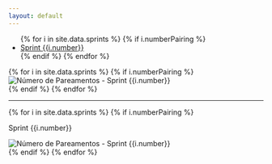 ```yaml
---
layout: default
---
```


<div class='well metrics'>
  <ul class="nav nav-tabs">
    {% for i in site.data.sprints %}
      {% if i.numberPairing %}
        <li class='{{i.class}}'><a data-toggle="tab" class='{{i.class}}' href="#sprint-{{i.number}}">Sprint {{i.number}}</a></li>
      {% endif %}
    {% endfor %}
  </ul>

  <div class="tab-content">
    {% for i in site.data.sprints %}
      {% if i.numberPairing %}
        <div id="sprint-{{i.number}}" class="tab-pane fade {{i.class}}">
                <img src='{{site.baseurl}}/static/img/numero_de_pareamentos/sprint_{{i.number}}.png' title='Número de Pareamentos - Sprint {{i.number}}' alt='Número de Pareamentos - Sprint {{i.number}}'>
        </div>
      {% endif %}
    {% endfor %}
  </div>

  <hr>

  <div class="card-deck">
    {% for i in site.data.sprints %}
      {% if i.numberPairing %}
        <div class="card bg-primary">
          <div class="card-body text-center">
              <p>Sprint {{i.number}}</p>
              <img src='{{site.baseurl}}/static/img/numero_de_pareamentos/sprint_{{i.number}}.png' title='Número de Pareamentos - Sprint {{i.number}}' alt='Número de Pareamentos - Sprint {{i.number}}'>
          </div>
        </div>
      {% endif %}
    {% endfor %}
  </div>
</div>
